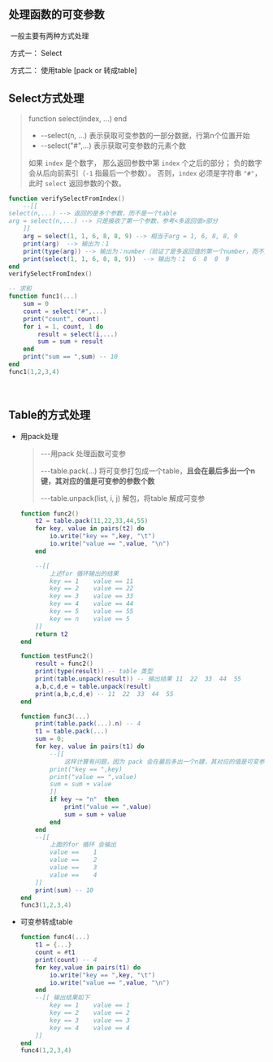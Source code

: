 ## 处理函数的可变参数

​	一般主要有两种方式处理

​	方式一： Select

​	方式二： 使用table [pack or 转成table]

## Select方式处理

> function select(index, ...) end
>
> - --select(n, ...) 表示获取可变参数的一部分数据，行第n个位置开始
> - --select("#",...) 表示获取可变参数的元素个数
>
> 如果 `index` 是个数字， 那么返回参数中第 `index` 个之后的部分； 负的数字会从后向前索引（`-1` 指最后一个参数）。 否则，`index` 必须是字符串 `"#"`， 此时 `select` 返回参数的个数。

```lua
function verifySelectFromIndex()
​    --[[
select(n,...) --> 返回的是多个参数，而不是一个table
arg = select(n,...) --> 只是接收了第一个参数，参考<多返回值>部分
​    ]]
​    arg = select(1, 1, 6, 8, 8, 9) --> 相当于arg = 1, 6, 8, 8, 9
​    print(arg)  --> 输出为：1
​    print(type(arg)) --> 输出为：number（验证了是多返回值的第一个number，而不是打印arg第一个参数的类型table）
​    print(select(1, 1, 6, 8, 8, 9))  --> 输出为：1  6  8  8  9
end
verifySelectFromIndex()
```



```lua
-- 求和
function func1(...)
​    sum = 0
​    count = select("#",...)
​    print("count", count)
​    for i = 1, count, 1 do
​        result = select(i,...)
​        sum = sum + result
​    end
​    print("sum == ",sum) -- 10
end
func1(1,2,3,4)
```

​	

## Table的方式处理

- 用pack处理

  > ---用pack 处理函数可变参
  >
  > ---table.pack(...) 将可变参打包成一个table，**且会在最后多出一个n键，其对应的值是可变参的参数个数**
  >
  > ---table.unpack(list, i, j) 解包，将table 解成可变参

  ```lua
  function func2()
  ​    t2 = table.pack(11,22,33,44,55)
  ​    for key, value in pairs(t2) do
  ​        io.write("key == ",key, "\t")
  ​        io.write("value == ",value, "\n")
  ​    end
  
  ​    --[[
  ​        上述for 循环输出的结果
  ​        key == 1    value == 11
  ​        key == 2    value == 22
  ​        key == 3    value == 33
  ​        key == 4    value == 44
  ​        key == 5    value == 55
  ​        key == n    value == 5
  ​    ]]
  ​    return t2
  end
  
  function testFunc2()
  ​    result = func2()
  ​    print(type(result)) -- table 类型
  ​    print(table.unpack(result)) -- 输出结果 11  22  33  44  55
  ​    a,b,c,d,e = table.unpack(result)
  ​    print(a,b,c,d,e) -- 11  22  33  44  55
  end
  ```

  ```lua
  function func3(...)
  ​    print(table.pack(...).n) -- 4
  ​    t1 = table.pack(...)
  ​    sum = 0;
  ​    for key, value in pairs(t1) do
  ​        --[[
  ​            这样计算有问题，因为 pack 会在最后多出一个n键，其对应的值是可变参的参数个数
  ​        print("key == ",key)
  ​        print("value == ",value)
  ​        sum = sum + value
  ​        ]]
  ​        if key ~= "n"  then
  ​            print("value == ",value)
  ​            sum = sum + value
  ​        end
  ​    end
  ​    --[[
  ​        上面的for 循环 会输出
  ​        value ==    1
  ​        value ==    2
  ​        value ==    3
  ​        value ==    4
  ​    ]]
  ​    print(sum) -- 10
  end
  func3(1,2,3,4)
  ```

- 可变参转成table

  ```lua
  function func4(...)
  ​    t1 = {...}
  ​    count = #t1
  ​    print(count) -- 4
  ​    for key,value in pairs(t1) do
  ​        io.write("key == ",key, "\t")
  ​        io.write("value == ",value, "\n")
  ​    end
  ​    --[[ 输出结果如下
  ​        key == 1    value == 1
  ​        key == 2    value == 2
  ​        key == 3    value == 3
  ​        key == 4    value == 4
  ​    ]]
  end
  func4(1,2,3,4)
  ```

  